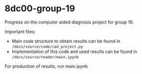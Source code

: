 # 8dc00-group-19

Progress on the computer aided diagnosis project for group 19.

Important files:
- Main code structure to obtain results can be found in `/docs/source/code/cad_project.py`
- Implementation of this code and used results can be found in `/docs/source/reader/main.ipynb`

For production of results, run main.ipynb
